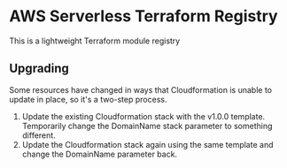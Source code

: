 # AWS Serverless Terraform Registry

This is a lightweight Terraform module registry

## Upgrading

Some resources have changed in ways that Cloudformation is unable to update in place, so it's a two-step process.

1. Update the existing Cloudformation stack with the v1.0.0 template. Temporarily change the DomainName stack parameter
   to something different.
2. Update the Cloudformation stack again using the same template and change the DomainName parameter back.
